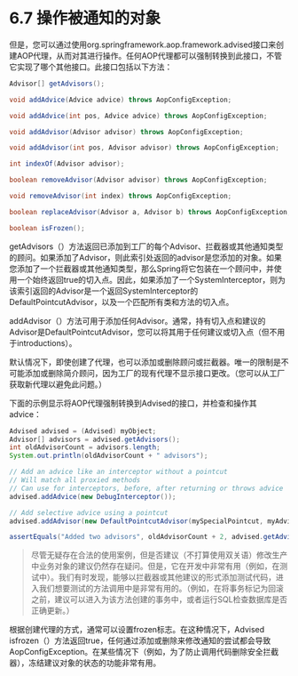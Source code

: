 # 6.7 操作被通知的对象

但是，您可以通过使用org.springframework.aop.framework.advised接口来创建AOP代理，从而对其进行操作。任何AOP代理都可以强制转换到此接口，不管它实现了哪个其他接口。此接口包括以下方法：

~~~java
Advisor[] getAdvisors();

void addAdvice(Advice advice) throws AopConfigException;

void addAdvice(int pos, Advice advice) throws AopConfigException;

void addAdvisor(Advisor advisor) throws AopConfigException;

void addAdvisor(int pos, Advisor advisor) throws AopConfigException;

int indexOf(Advisor advisor);

boolean removeAdvisor(Advisor advisor) throws AopConfigException;

void removeAdvisor(int index) throws AopConfigException;

boolean replaceAdvisor(Advisor a, Advisor b) throws AopConfigException;

boolean isFrozen();
~~~

getAdvisors（）方法返回已添加到工厂的每个Advisor、拦截器或其他通知类型的顾问。如果添加了Advisor，则此索引处返回的advisor是您添加的对象。如果您添加了一个拦截器或其他通知类型，那么Spring将它包装在一个顾问中，并使用一个始终返回true的切入点。因此，如果添加了一个SystemInterceptor，则为该索引返回的Advisor是一个返回SystemInterceptor的DefaultPointcutAdvisor，以及一个匹配所有类和方法的切入点。

addAdvisor（）方法可用于添加任何Advisor。通常，持有切入点和建议的Advisor是DefaultPointcutAdvisor，您可以将其用于任何建议或切入点（但不用于introductions）。

默认情况下，即使创建了代理，也可以添加或删除顾问或拦截器。唯一的限制是不可能添加或删除简介顾问，因为工厂的现有代理不显示接口更改。（您可以从工厂获取新代理以避免此问题。）

下面的示例显示将AOP代理强制转换到Advised的接口，并检查和操作其advice：

~~~java
Advised advised = (Advised) myObject;
Advisor[] advisors = advised.getAdvisors();
int oldAdvisorCount = advisors.length;
System.out.println(oldAdvisorCount + " advisors");

// Add an advice like an interceptor without a pointcut
// Will match all proxied methods
// Can use for interceptors, before, after returning or throws advice
advised.addAdvice(new DebugInterceptor());

// Add selective advice using a pointcut
advised.addAdvisor(new DefaultPointcutAdvisor(mySpecialPointcut, myAdvice));

assertEquals("Added two advisors", oldAdvisorCount + 2, advised.getAdvisors().length);
~~~

>尽管无疑存在合法的使用案例，但是否建议（不打算使用双关语）修改生产中业务对象的建议仍然存在疑问。但是，它在开发中非常有用（例如，在测试中）。我们有时发现，能够以拦截器或其他建议的形式添加测试代码，进入我们想要测试的方法调用中是非常有用的。（例如，在将事务标记为回滚之前，建议可以进入为该方法创建的事务中，或者运行SQL检查数据库是否正确更新。）

根据创建代理的方式，通常可以设置frozen标志。在这种情况下，Advised isfrozen（）方法返回true，任何通过添加或删除来修改通知的尝试都会导致AopConfigException。在某些情况下（例如，为了防止调用代码删除安全拦截器），冻结建议对象的状态的功能非常有用。



